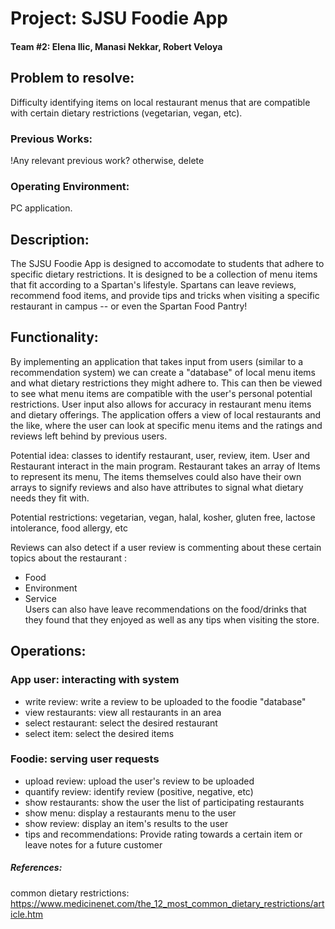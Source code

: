 # Project: SJSU Foodie App
#### Team #2: Elena Ilic, Manasi Nekkar, Robert Veloya

## Problem to resolve: 
Difficulty identifying items on local restaurant menus that are compatible with certain dietary restrictions (vegetarian, vegan, etc). 

### Previous Works:
!Any relevant previous work? otherwise, delete

### Operating Environment:
PC application.

## Description:
The SJSU Foodie App is designed to accomodate to students that adhere to specific dietary restrictions. It is designed to be a collection of menu items that fit according to a Spartan's lifestyle. Spartans can leave reviews, recommend food items, and provide tips and tricks when visiting a specific restaurant in campus -- or even the Spartan Food Pantry!

## Functionality: 
By implementing an application that takes input from users (similar to a recommendation system) we can create a "database" of local menu items and what dietary restrictions they might adhere to. This can then be viewed to see what menu items are compatible with the user's personal potential restrictions. User input also allows for accuracy in restaurant menu items and dietary offerings. The application offers a view of local restaurants and the like, where the user can look at specific menu items and the ratings and reviews left behind by previous users. <br />

Potential idea: classes to identify restaurant, user, review, item. User and Restaurant interact in the main program. Restaurant takes an array of Items to represent its menu, The items themselves could also have their own arrays to signify reviews and also have attributes to signal what dietary needs they fit with. <br />

Potential restrictions: vegetarian, vegan, halal, kosher, gluten free, lactose intolerance, food allergy, etc

Reviews can also detect if a user review is commenting about these certain topics about the restaurant : <br />
 - Food <br />
 - Environment <br />
 - Service <br />
Users can also have leave recommendations on the food/drinks that they found that they enjoyed as well as any tips when visiting the store.



## Operations:
### App user: interacting with system <br />
- write review: write a review to be uploaded to the foodie "database" <br />
- view restaurants: view all restaurants in an area <br />
- select restaurant: select the desired restaurant <br />
- select item: select the desired items <br />

### Foodie: serving user requests <br />
- upload review: upload the user's review to be uploaded <br />
- quantify review: identify review (positive, negative, etc) <br />
- show restaurants: show the user the list of participating restaurants <br />
- show menu: display a restaurants menu to the user <br />
- show review: display an item's results to the user <br />
- tips and recommendations: Provide rating towards a certain item or leave notes for a future customer <br />
##### References:
common dietary restrictions: https://www.medicinenet.com/the_12_most_common_dietary_restrictions/article.htm
